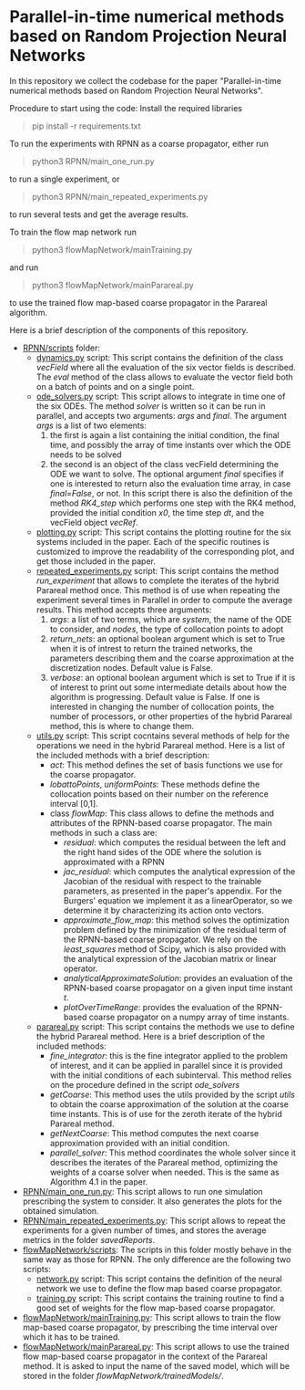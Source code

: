 # Parallel-in-time numerical methods based on Random Projection Neural Networks

In this repository we collect the codebase for the paper "Parallel-in-time numerical methods based on Random Projection Neural Networks".

Procedure to start using the code:
Install the required libraries
> pip install -r requirements.txt

To run the experiments with RPNN as a coarse propagator, either run
> python3 RPNN/main_one_run.py

to run a single experiment, or
> python3 RPNN/main_repeated_experiments.py

to run several tests and get the average results.

To train the flow map network run
> python3 flowMapNetwork/mainTraining.py

and run
> python3 flowMapNetwork/mainParareal.py

to use the trained flow map-based coarse propagator in the Parareal algorithm.

Here is a brief description of the components of this repository.

- [RPNN/scripts](https://github.com/davidemurari/RPNNHybridParareal/tree/main/RPNN/scripts) folder: 
  - [dynamics.py](https://github.com/davidemurari/RPNNHybridParareal/blob/main/RPNN/scripts/dynamics.py) script: This script contains the definition of the class *vecField* where all the evaluation of the six vector fields is described. The *eval* method of the class allows to evaluate the vector field both on a batch of points and on a single point.
  - [ode_solvers.py](https://github.com/davidemurari/RPNNHybridParareal/blob/main/RPNN/scripts/ode_solvers.py) script: This script allows to integrate in time one of the six ODEs. The method *solver* is written so it can be run in parallel, and accepts two arguments: *args* and *final*. The argument *args* is a list of two elements:
    1. the first is again a list containing the initial condition, the final time, and possibly the array of time instants over which the ODE needs to be solved
    2. the second is an object of the class vecField determining the ODE we want to solve.
  The optional argument *final* specifies if one is interested to return also the evaluation time array, in case *final=False*, or not. In this script there is also the definition of the method *RK4_step* which performs one step with the RK4 method, provided the initial condition *x0*, the time step *dt*, and the vecField object *vecRef*.
  - [plotting.py](https://github.com/davidemurari/ELMHybridParareal/blob/main/RPNN/scripts/plotting.py) script: This script contains the plotting routine for the six systems included in the paper. Each of the specific routines is customized to improve the readability of the corresponding plot, and get those included in the paper.
  - [repeated_experiments.py](https://github.com/davidemurari/ELMHybridParareal/blob/main/RPNN/scripts/repeated_experiments.py) script: This script contains the method *run_experiment* that allows to complete the iterates of the hybrid Parareal method once. This method is of use when repeating the experiment several times in Parallel in order to compute the average results. This method accepts three arguments:
    1. *args*: a list of two terms, which are *system*, the name of the ODE to consider, and *nodes*, the type of collocation points to adopt
    2. *return_nets*: an optional boolean argument which is set to True when it is of intrest to return the trained networks, the parameters describing them and the coarse approximation at the discretization nodes. Default value is False.
    3. *verbose*: an optional boolean argument which is set to True if it is of interest to print out some intermediate details about how the algorithm is progressing. Default value is False.
  If one is interested in changing the number of collocation points, the number of processors, or other properties of the hybrid Parareal method, this is where to change them.
  - [utils.py](https://github.com/davidemurari/ELMHybridParareal/blob/main/RPNN/scripts/utils.py) script: This script cocntains several methods of help for the operations we need in the hybrid Parareal method. Here is a list of the included methods with a brief description:
    - *act*: This method defines the set of basis functions we use for the coarse propagator. 
    - *lobattoPoints*, *uniformPoints*: These methods define the collocation points based on their number on the reference interval [0,1].
    - class *flowMap*: This class allows to define the methods and attributes of the RPNN-based coarse propagator. The main methods in such a class are:
      - *residual*: which computes the residual between the left and the right hand sides of the ODE where the solution is approximated with a RPNN
      - *jac_residual*: which computes the analytical expression of the Jacobian of the residual with respect to the trainable parameters, as presented in the paper's appendix. For the Burgers' equation we implement it as a linearOperator, so we determine it by characterizing its action onto vectors.
      - *approximate_flow_map*: this method solves the optimization problem defined by the minimization of the residual term of the RPNN-based coarse propagator. We rely on the *least_squares* method of Scipy, which is also provided with the analytical expression of the Jacobian matrix or linear operator.
      - *analyticalApproximateSolution*: provides an evaluation of the RPNN-based coarse propagator on a given input time instant $t$.
      - *plotOverTimeRange*: provides the evaluation of the RPNN-based coarse propagator on a numpy array of time instants.
  - [parareal.py](https://github.com/davidemurari/ELMHybridParareal/blob/main/RPNN/scripts/parareal.py) script: This script contains the methods we use to define the hybrid Parareal method. Here is a brief description of the included methods:
    - *fine_integrator*: this is the fine integrator applied to the problem of interest, and it can be applied in parallel since it is provided with the initial conditions of each subinterval. This method relies on the procedure defined in the script *ode_solvers*
    - *getCoarse*: This method uses the utils provided by the script *utils* to obtain the coarse approximation of the solution at the coarse time instants. This is of use for the zeroth iterate of the hybrid Parareal method.
    - *getNextCoarse*: This method computes the next coarse approximation provided with an initial condition.
    - *parallel_solver*: This method coordinates the whole solver since it describes the iterates of the Parareal method, optimizing the weights of a coarse solver when needed. This is the same as Algorithm 4.1 in the paper.
- [RPNN/main_one_run.py](https://github.com/davidemurari/ELMHybridParareal/blob/main/RPNN/main_one_run.py): This script allows to run one simulation prescribing the system to consider. It also generates the plots for the obtained simulation.
- [RPNN/main_repeated_experiments.py](https://github.com/davidemurari/ELMHybridParareal/blob/main/RPNN/main_repeated_experiments.py): This script allows to repeat the experiments for a given number of times, and stores the average metrics in the folder *savedReports*.
- [flowMapNetwork/scripts](https://github.com/davidemurari/ELMHybridParareal/tree/main/flowMapNetwork/scripts): The scripts in this folder mostly behave in the same way as those for RPNN. The only difference are the following two scripts:
  - [network.py](https://github.com/davidemurari/ELMHybridParareal/blob/main/flowMapNetwork/scripts/network.py) script: This script contains the definition of the neural network we use to define the flow map based coarse propagator.
  - [training.py](https://github.com/davidemurari/ELMHybridParareal/blob/main/flowMapNetwork/scripts/training.py) script: This script contains the training routine to find a good set of weights for the flow map-based coarse propagator. 
- [flowMapNetwork/mainTraining.py](https://github.com/davidemurari/ELMHybridParareal/blob/main/flowMapNetwork/mainTraining.py): This script allows to train the flow map-based coarse propagator, by prescribing the time interval over which it has to be trained.
- [flowMapNetwork/mainParareal.py](https://github.com/davidemurari/ELMHybridParareal/blob/main/flowMapNetwork/mainParareal.py): This script allows to use the trained flow map-based coarse propagator in the context of the Parareal method. It is asked to input the name of the saved model, which will be stored in the folder *flowMapNetwork/trainedModels/*.